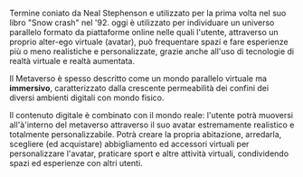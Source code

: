 Termine coniato da Neal Stephenson e utilizzato per la prima volta nel suo libro "Snow crash" nel '92. oggi è utilizzato per individuare un universo parallelo formato da piattaforme online nelle quali l'utente, attraverso un proprio alter-ego virtuale (avatar), può frequentare spazi e fare esperienze più o meno realistiche e personalizzate, grazie anche all'uso di tecnologie di realtà virtuale e realtà aumentata.

Il Metaverso è spesso descritto come un mondo parallelo virtuale ma **immersivo**, caratterizzato dalla crescente permeabilità dei confini dei diversi ambienti digitali con mondo fisico.

Il contenuto digitale è combinato con il mondo reale: l'utente potrà muoversi all'à'interno del metaverso attraverso il suo avatar estremamente realistico e totalmente personalizzabile. Potrà creare la propria abitazione, arredarla, scegliere (ed acquistare) abbigliamento ed accessori virtuali per personalizzare l'avatar, praticare sport e altre attività virtuali, condividendo spazi ed esperienze con altri utenti.
